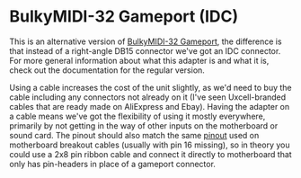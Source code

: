 # BulkyMIDI-32 Gameport (IDC)
This is an alternative version of [BulkyMIDI-32 Gameport](https://github.com/tebl/BulkyMIDI-32/tree/main/BulkyMIDI-32%20Gameport), the difference is that instead of a right-angle DB15 connector we've got an IDC connector. For more general information about what this adapter is and what it is, check out the documentation for the regular version.

Using a cable increases the cost of the unit slightly, as we'd need to buy the cable including any connectors not already on it (I've seen Uxcell-branded cables that are ready made on AliExpress and Ebay). Having the adapter on a cable means we've got the flexibility of using it mostly everywhere, primarily by not getting in the way of other inputs on the motherboard or sound card. The pinout should also match the same [pinout](https://www.frontx.com/cpx091_2.html) used on motherboard breakout cables (usually with pin 16 missing), so in theory you could use a 2x8 pin ribbon cable and connect it directly to motherboard that only has pin-headers in place of a gameport connector. 

